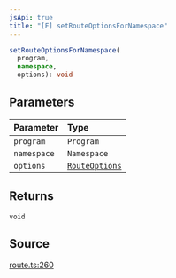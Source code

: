 ```yaml
---
jsApi: true
title: "[F] setRouteOptionsForNamespace"
---
```


```ts
setRouteOptionsForNamespace(
  program,
  namespace,
  options): void
```

## Parameters

| Parameter   | Type                                        |
| :---------- | :------------------------------------------ |
| `program`   | `Program`                                   |
| `namespace` | `Namespace`                                 |
| `options`   | [`RouteOptions`](Interface.RouteOptions.md) |

## Returns

`void`

## Source

[route.ts:260](https://github.com/markcowl/cadl/blob/1a6d2b70/packages/http/src/route.ts#L260)
